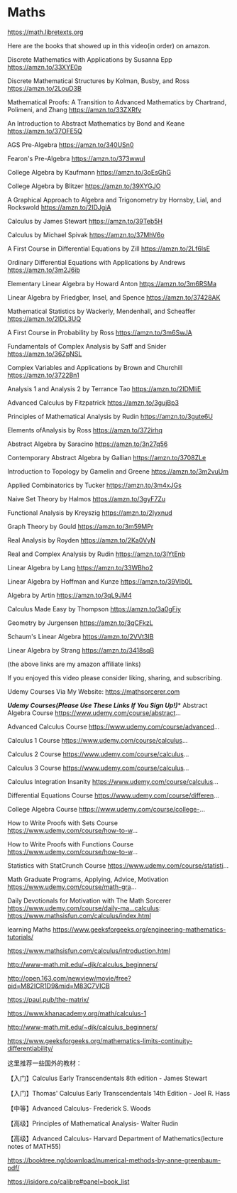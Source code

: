 # Maths

https://math.libretexts.org

Here are the books that showed up in this video(in order) on amazon.

Discrete Mathematics with Applications by Susanna Epp
https://amzn.to/33XYE0p

Discrete Mathematical Structures by Kolman, Busby, and Ross
https://amzn.to/2LouD3B

Mathematical Proofs: A Transition to Advanced Mathematics by Chartrand, Polimeni, and Zhang
https://amzn.to/33ZXRfv

An Introduction to Abstract Mathematics by Bond and Keane
https://amzn.to/37OFE5Q

AGS Pre-Algebra
https://amzn.to/340USn0

Fearon's Pre-Algebra
https://amzn.to/373wwuI

College Algebra by Kaufmann
https://amzn.to/3oEsGhG

College Algebra by Blitzer
https://amzn.to/39XYGJO

A Graphical Approach to Algebra and Trigonometry by Hornsby, Lial, and Rockswold
https://amzn.to/2IDJgiA

Calculus by James Stewart
https://amzn.to/39Teb5H

Calculus by Michael Spivak
https://amzn.to/37MhV6o

A First Course in Differential Equations by Zill
https://amzn.to/2Lf6lsE

Ordinary Differential Equations with Applications by Andrews
https://amzn.to/3m2J6ib

Elementary Linear Algebra by Howard Anton
https://amzn.to/3m6RSMa

Linear Algebra by Friedgber, Insel, and Spence
https://amzn.to/37428AK

Mathematical Statistics by Wackerly, Mendenhall, and Scheaffer
https://amzn.to/2IDL3UQ

A First Course in Probability by Ross
https://amzn.to/3m6SwJA

Fundamentals of Complex Analysis by Saff and Snider
https://amzn.to/36ZpNSL

Complex Variables and Applications by Brown and Churchill
https://amzn.to/3722Bn1

Analysis 1 and Analysis 2 by Terrance Tao
https://amzn.to/2IDMliE

Advanced Calculus by Fitzpatrick
https://amzn.to/3gujBp3

Principles of Mathematical Analysis by Rudin
https://amzn.to/3gute6U

Elements ofAnalysis by Ross
https://amzn.to/372irhq

Abstract Algebra by Saracino
https://amzn.to/3n27q56

Contemporary Abstract Algebra by Gallian
https://amzn.to/3708ZLe

Introduction to Topology by Gamelin and Greene
https://amzn.to/3m2vuUm

Applied Combinatorics by Tucker
https://amzn.to/3m4xJGs

Naive Set Theory by Halmos
https://amzn.to/3gyF7Zu

Functional Analysis by Kreyszig
https://amzn.to/2Iyxnud

Graph Theory by Gould
https://amzn.to/3m59MPr

Real Analysis by Royden
https://amzn.to/2Ka0VyN

Real and Complex Analysis by Rudin
https://amzn.to/3lYtEnb

Linear Algebra by Lang
https://amzn.to/33WBho2

Linear Algebra by Hoffman and Kunze
https://amzn.to/39VIb0L

Algebra by Artin
https://amzn.to/3qL9JM4

Calculus Made Easy by Thompson
https://amzn.to/3a0gFiy

Geometry by Jurgensen
https://amzn.to/3qCFkzL

Schaum's Linear Algebra
https://amzn.to/2VVt3IB

Linear Algebra by Strang
https://amzn.to/3418sqB

(the above links are my amazon affiliate links)

If you enjoyed this video please consider liking, sharing, and subscribing.

Udemy Courses Via My Website: https://mathsorcerer.com 



***********Udemy Courses(Please Use These Links If You Sign Up!)************
Abstract Algebra Course
https://www.udemy.com/course/abstract...

Advanced Calculus Course
https://www.udemy.com/course/advanced...

Calculus 1 Course
https://www.udemy.com/course/calculus...

Calculus 2 Course
https://www.udemy.com/course/calculus...

Calculus 3 Course
https://www.udemy.com/course/calculus...

Calculus Integration Insanity
https://www.udemy.com/course/calculus...

Differential Equations Course
https://www.udemy.com/course/differen...

College Algebra Course
https://www.udemy.com/course/college-...

How to Write Proofs with Sets Course
https://www.udemy.com/course/how-to-w...

How to Write Proofs with Functions Course
https://www.udemy.com/course/how-to-w...

Statistics with StatCrunch Course
https://www.udemy.com/course/statisti...

Math Graduate Programs, Applying, Advice, Motivation
https://www.udemy.com/course/math-gra...

Daily Devotionals for Motivation with The Math Sorcerer
https://www.udemy.com/course/daily-ma...calculus:
https://www.mathsisfun.com/calculus/index.html

learning Maths
https://www.geeksforgeeks.org/engineering-mathematics-tutorials/


https://www.mathsisfun.com/calculus/introduction.html

http://www-math.mit.edu/~djk/calculus_beginners/

http://open.163.com/newview/movie/free?pid=M82ICR1D9&mid=M83C7VICB

https://paul.pub/the-matrix/

https://www.khanacademy.org/math/calculus-1

http://www-math.mit.edu/~djk/calculus_beginners/

https://www.geeksforgeeks.org/mathematics-limits-continuity-differentiability/

这里推荐一些国外的教材：

【入门】Calculus Early Transcendentals 8th edition - James Stewart

【入门】Thomas' Calculus Early Transcendentals 14th Edition - Joel R. Hass

【中等】Advanced Calculus- Frederick S. Woods

【高级】Principles of Mathematical Analysis- Walter Rudin

【高级】Advanced Calculus- Harvard Department of Mathematics(lecture notes of MATH55)



https://booktree.ng/download/numerical-methods-by-anne-greenbaum-pdf/

https://isidore.co/calibre#panel=book_list

